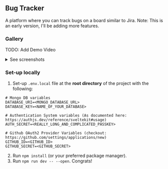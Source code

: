 ## Bug Tracker

A platform where you can track bugs on a board similar to Jira. Note: This is an early version, I'll be adding more
features.

### Gallery

TODO: Add Demo Video

<details>
  <summary>See screenshots</summary>
  <p>Board / Tracker</p>
  <a href="https://i.imgur.com/rIUmw9d.png" target="_blank">See Image</a>
  <img src="https://i.imgur.com/rIUmw9d.png" />

  <p>Quick Edit Bug</p>
  <a href="https://i.imgur.com/baTodZR.png" target="_blank">See Image</a>
  <img src="https://i.imgur.com/baTodZR.png" />

  <p>Bug Details - Edit mode</p>
  <a href="https://i.imgur.com/I6E7aPB.png" target="_blank">See Image</a>
  <img src="https://i.imgur.com/I6E7aPB.png" />

  <p>Bug Details</p>
  <a href="https://i.imgur.com/lTIYkJ2.png" target="_blank">See Image</a>
  <img src="https://i.imgur.com/lTIYkJ2.png" />

  <p>Manage board / tracker team</p>
  <a href="https://i.imgur.com/T7IZtJl.png" target="_blank">See Image</a>
  <img src="https://i.imgur.com/T7IZtJl.png" />

  <p>'My assigned bugs' Page</p>
  <a href="https://i.imgur.com/MiPATTA.png" target="_blank">See Image</a>
  <img src="https://i.imgur.com/MiPATTA.png" />
</details>

### Set-up locally

1. Set-up `.env.local` file at the **root directory** of the project with the following:

```
# Mongo DB variables
DATABASE_URI=<MONGO_DATABASE_URL>
DATABASE_KEY=<NAME_OF_YOUR_DATABASE>

# Authentication System variables (As documented here: https://authjs.dev/reference/sveltekit#usage)
AUTH_SECRET=<REALLY_LONG_AND_COMPLICATED_PASSKEY>

# Github OAuth2 Provider Variables (checkout: https://github.com/settings/applications/new)
GITHUB_ID=<GITHUB_ID>
GITHUB_SECRET=<GITHUB_SECRET>
```

2. Run `npm install` (or your preferred package manager).
3. Run `npm run dev -- --open`.
   Congrats!

